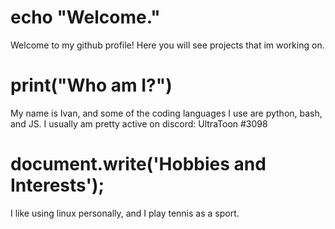 # echo "Welcome."
Welcome to my github profile! Here you will see projects that im working on.

# print("Who am I?")
My name is Ivan, and some of the coding languages I use are python, bash, and JS.
I usually am pretty active on discord:
UltraToon #3098

# document.write('Hobbies and Interests');
I like using linux personally, and I play tennis as a sport.
